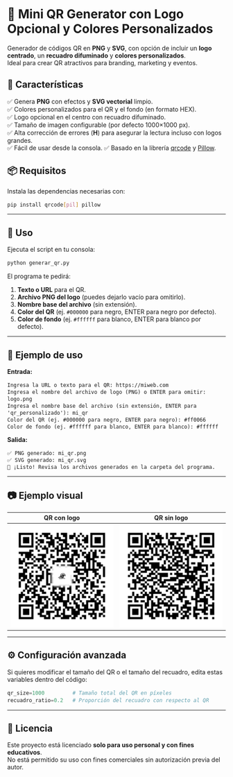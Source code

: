 # 🎯 Mini QR Generator con Logo Opcional y Colores Personalizados

Generador de códigos QR en **PNG** y **SVG**, con opción de incluir un **logo centrado**, un **recuadro difuminado** y **colores personalizados**.  
Ideal para crear QR atractivos para branding, marketing y eventos.


## 📌 Características

✅ Genera **PNG** con efectos y **SVG vectorial** limpio.  
✅ Colores personalizados para el QR y el fondo (en formato HEX).  
✅ Logo opcional en el centro con recuadro difuminado.  
✅ Tamaño de imagen configurable (por defecto 1000×1000 px).  
✅ Alta corrección de errores (**H**) para asegurar la lectura incluso con logos grandes.  
✅ Fácil de usar desde la consola.
✅ Basado en la librería [qrcode](https://pypi.org/project/qrcode/) y [Pillow](https://pypi.org/project/Pillow/).



## 📦 Requisitos

Instala las dependencias necesarias con:

```bash
pip install qrcode[pil] pillow
````

---

## 🚀 Uso

Ejecuta el script en tu consola:

```bash
python generar_qr.py
```

El programa te pedirá:

1. **Texto o URL** para el QR.
2. **Archivo PNG del logo** (puedes dejarlo vacío para omitirlo).
3. **Nombre base del archivo** (sin extensión).
4. **Color del QR** (ej. `#000000` para negro, ENTER para negro por defecto).
5. **Color de fondo** (ej. `#ffffff` para blanco, ENTER para blanco por defecto).

---

## 📂 Ejemplo de uso

**Entrada:**

```
Ingresa la URL o texto para el QR: https://miweb.com
Ingresa el nombre del archivo de logo (PNG) o ENTER para omitir: logo.png
Ingresa el nombre base del archivo (sin extensión, ENTER para 'qr_personalizado'): mi_qr
Color del QR (ej. #000000 para negro, ENTER para negro): #ff0066
Color de fondo (ej. #ffffff para blanco, ENTER para blanco): #ffffff
```

**Salida:**

```
✅ PNG generado: mi_qr.png
✅ SVG generado: mi_qr.svg
🎉 ¡Listo! Revisa los archivos generados en la carpeta del programa.
```

---

## 📷 Ejemplo visual

| QR con logo                          | QR sin logo                          |
| ------------------------------------ | ------------------------------------ |
| ![QR con logo](qr_con_logo.png) | ![QR sin logo](qr_sin_logo.png) |

---

## ⚙️ Configuración avanzada

Si quieres modificar el tamaño del QR o el tamaño del recuadro, edita estas variables dentro del código:

```python
qr_size=1000         # Tamaño total del QR en píxeles
recuadro_ratio=0.2   # Proporción del recuadro con respecto al QR
```

---

## 📜 Licencia

Este proyecto está licenciado **solo para uso personal y con fines educativos**.  
No está permitido su uso con fines comerciales sin autorización previa del autor.


```


